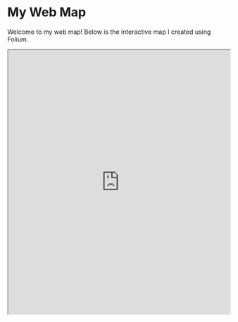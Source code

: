 # My Web Map

Welcome to my web map! Below is the interactive map I created using Folium.

<iframe src="https://edwardbhyin.github.io/Assigment_8/dc_shops.html" width="100%" height="600px"></iframe>
